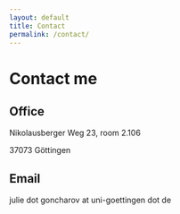 ```yaml
---
layout: default
title: Contact
permalink: /contact/
---
```


<h1>Contact me</h1>
<h2>Office</h2>
Nikolausberger Weg 23, room 2.106

37073 Göttingen

<h2>Email</h2>
julie dot goncharov at uni-goettingen dot de


